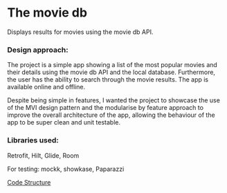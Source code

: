 # The movie db
Displays results for movies using the movie db API.

### Design approach:
The project is a simple app showing a list of the most popular movies and their details using the 
movie db API and the local database. Furthermore, the user has the ability to search through the 
movie results. The app is available online and offline.

Despite being simple in features, I wanted the project to showcase the use of the MVI design pattern
and the modularise by feature approach to improve the overall architecture of the app, allowing the
behaviour of the app to be super clean and unit testable.

### Libraries used:
Retrofit, Hilt, Glide, Room

For testing: mockk, showkase, Paparazzi

[Code Structure](docs/architecture.md)